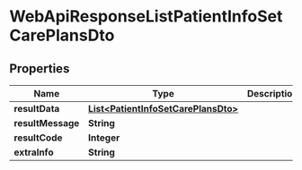 
# WebApiResponseListPatientInfoSetCarePlansDto

## Properties
Name | Type | Description | Notes
------------ | ------------- | ------------- | -------------
**resultData** | [**List&lt;PatientInfoSetCarePlansDto&gt;**](PatientInfoSetCarePlansDto.md) |  |  [optional]
**resultMessage** | **String** |  |  [optional]
**resultCode** | **Integer** |  |  [optional]
**extraInfo** | **String** |  |  [optional]



